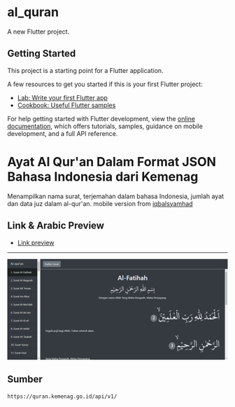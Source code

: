 # al_quran

A new Flutter project.

## Getting Started

This project is a starting point for a Flutter application.

A few resources to get you started if this is your first Flutter project:

- [Lab: Write your first Flutter app](https://docs.flutter.dev/get-started/codelab)
- [Cookbook: Useful Flutter samples](https://docs.flutter.dev/cookbook)

For help getting started with Flutter development, view the
[online documentation](https://docs.flutter.dev/), which offers tutorials,
samples, guidance on mobile development, and a full API reference.


Ayat Al Qur'an Dalam Format JSON Bahasa Indonesia dari Kemenag
===========================

Menampilkan nama surat, terjemahan dalam bahasa Indonesia, jumlah ayat dan data juz dalam al-qur'an.
mobile version from [iqbalsyamhad](https://iqbalsyamhad.github.io/quran)
## Link & Arabic Preview

* [Link preview](https://maulanakevinp.github.io/al-quran/)
<hr>
<img src="https://raw.githubusercontent.com/maulanakevinp/al-quran/master/preview.png" width="600px">

## Sumber

```
https://quran.kemenag.go.id/api/v1/
```

